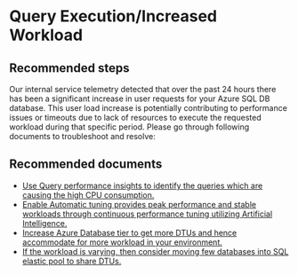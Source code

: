 <properties
    pageTitle="query execution/increased workload"
    description="query execution/increased workload"
    infoBubbleText="Found increased worload issuse with DB. See details on the right."
    service="microsoft.sql"
    resource="servers"
    authors="pxding"
    ms.author="pedin"
    displayOrder=""
    articleId="IsWorkLoadIssue_WL112688-E6C3-1004-B3D3-188FD8FC30EA"
    supportTopicIds="31980430"
    resourceTags="databases, servers"
    productPesIds="13491"
    cloudEnvironments="public"
/>

# Query Execution/Increased Workload

## **Recommended steps**
Our internal service telemetry detected that over the past 24 hours there has been a significant increase in user requests for your Azure SQL DB database. This user load increase is potentially contributing to performance issues or timeouts due to lack of resources to execute the requested workload during that specific period. Please go through following documents to troubleshoot and resolve:

## **Recommended documents**
* [Use Query performance insights to identify the queries which are causing the high CPU consumption.](https://docs.microsoft.com/azure/sql-database/sql-database-query-performance)
* [Enable Automatic tuning provides peak performance and stable workloads through continuous performance tuning utilizing Artificial Intelligence.](https://docs.microsoft.com/azure/sql-database/sql-database-automatic-tuning)
* [Increase Azure Database tier to get more DTUs and hence accommodate for more workload in your environment.](https://azure.microsoft.com/pricing/details/sql-database/single)
* [If the workload is varying, then consider moving few databases into SQL elastic pool to share DTUs.](https://docs.microsoft.com/azure/sql-database/sql-database-elastic-pool)